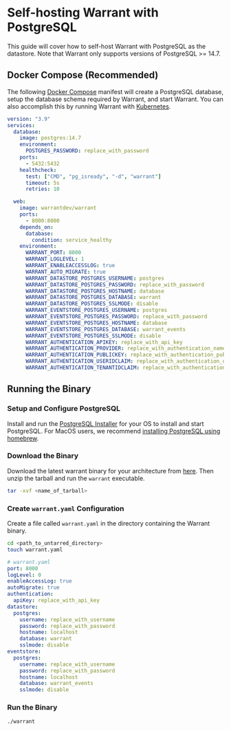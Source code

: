 # Self-hosting Warrant with PostgreSQL

This guide will cover how to self-host Warrant with PostgreSQL as the datastore. Note that Warrant only supports versions of PostgreSQL >= 14.7.

## Docker Compose (Recommended)

The following [Docker Compose](https://docs.docker.com/compose/) manifest will create a PostgreSQL database, setup the database schema required by Warrant, and start Warrant. You can also accomplish this by running Warrant with [Kubernetes](https://kubernetes.io/).

```yaml
version: "3.9"
services:
  database:
    image: postgres:14.7
    environment:
      POSTGRES_PASSWORD: replace_with_password
    ports:
      - 5432:5432
    healthcheck:
      test: ["CMD", "pg_isready", "-d", "warrant"]
      timeout: 5s
      retries: 10

  web:
    image: warrantdev/warrant
    ports:
      - 8000:8000
    depends_on:
      database:
        condition: service_healthy
    environment:
      WARRANT_PORT: 8000
      WARRANT_LOGLEVEL: 1
      WARRANT_ENABLEACCESSLOG: true
      WARRANT_AUTO_MIGRATE: true
      WARRANT_DATASTORE_POSTGRES_USERNAME: postgres
      WARRANT_DATASTORE_POSTGRES_PASSWORD: replace_with_password
      WARRANT_DATASTORE_POSTGRES_HOSTNAME: database
      WARRANT_DATASTORE_POSTGRES_DATABASE: warrant
      WARRANT_DATASTORE_POSTGRES_SSLMODE: disable
      WARRANT_EVENTSTORE_POSTGRES_USERNAME: postgres
      WARRANT_EVENTSTORE_POSTGRES_PASSWORD: replace_with_password
      WARRANT_EVENTSTORE_POSTGRES_HOSTNAME: database
      WARRANT_EVENTSTORE_POSTGRES_DATABASE: warrant_events
      WARRANT_EVENTSTORE_POSTGRES_SSLMODE: disable
      WARRANT_AUTHENTICATION_APIKEY: replace_with_api_key
      WARRANT_AUTHENTICATION_PROVIDER: replace_with_authentication_name
      WARRANT_AUTHENTICATION_PUBLICKEY: replace_with_authentication_public_key
      WARRANT_AUTHENTICATION_USERIDCLAIM: replace_with_authentication_user_id_claim
      WARRANT_AUTHENTICATION_TENANTIDCLAIM: replace_with_authentication_tenant_id_claim
```

## Running the Binary

### Setup and Configure PostgreSQL

Install and run the [PostgreSQL Installer](https://www.postgresql.org/download/) for your OS to install and start PostgreSQL. For MacOS users, we recommend [installing PostgreSQL using homebrew](https://formulae.brew.sh/formula/postgresql@14).

### Download the Binary

Download the latest warrant binary for your architecture from [here](https://github.com/warrant-dev/warrant/releases/latest). Then unzip the tarball and run the `warrant` executable.

```bash
tar -xvf <name_of_tarball>
```

### Create `warrant.yaml` Configuration

Create a file called `warrant.yaml` in the directory containing the Warrant binary.

```bash
cd <path_to_untarred_directory>
touch warrant.yaml
```

```yaml
# warrant.yaml
port: 8000
logLevel: 0
enableAccessLog: true
autoMigrate: true
authentication:
  apiKey: replace_with_api_key
datastore:
  postgres:
    username: replace_with_username
    password: replace_with_password
    hostname: localhost
    database: warrant
    sslmode: disable
eventstore:
  postgres:
    username: replace_with_username
    password: replace_with_password
    hostname: localhost
    database: warrant_events
    sslmode: disable
```

### Run the Binary

```bash
./warrant
```
